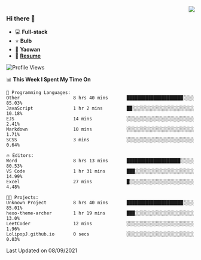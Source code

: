 <img align="right" src="https://github-readme-stats.vercel.app/api?username=LolipopJ&show_icons=true&count_private=true&hide_title=true&include_all_commits=true&theme=vue">

### Hi there 👋

- :computer: **Full-stack**
- :star: **Bulb**
- :pill: **Yaowan**
- :milky_way: [**Resume**](https://cdn.jsdelivr.net/gh/lolipopj/resume/export/resume-en.pdf)

<!--START_SECTION:waka-->
![Profile Views](http://img.shields.io/badge/Profile%20Views-14-blue)

📊 **This Week I Spent My Time On** 

```text
💬 Programming Languages: 
Other                    8 hrs 40 mins       █████████████████████░░░░   85.03% 
JavaScript               1 hr 2 mins         ██░░░░░░░░░░░░░░░░░░░░░░░   10.18% 
EJS                      14 mins             ░░░░░░░░░░░░░░░░░░░░░░░░░   2.41% 
Markdown                 10 mins             ░░░░░░░░░░░░░░░░░░░░░░░░░   1.71% 
SCSS                     3 mins              ░░░░░░░░░░░░░░░░░░░░░░░░░   0.64%

🔥 Editors: 
Word                     8 hrs 13 mins       ████████████████████░░░░░   80.53% 
VS Code                  1 hr 31 mins        ███░░░░░░░░░░░░░░░░░░░░░░   14.99% 
Excel                    27 mins             █░░░░░░░░░░░░░░░░░░░░░░░░   4.48%

🐱‍💻 Projects: 
Unknown Project          8 hrs 40 mins       █████████████████████░░░░   85.01% 
hexo-theme-archer        1 hr 19 mins        ███░░░░░░░░░░░░░░░░░░░░░░   13.0% 
LeetCoder                12 mins             ░░░░░░░░░░░░░░░░░░░░░░░░░   1.96% 
LolipopJ.github.io       0 secs              ░░░░░░░░░░░░░░░░░░░░░░░░░   0.03%

```


 Last Updated on 08/09/2021
<!--END_SECTION:waka-->
